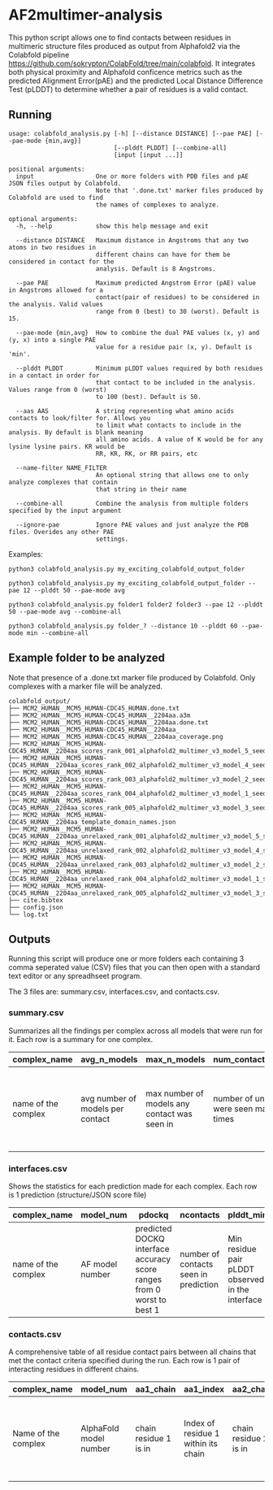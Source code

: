 # AF2multimer-analysis


This python script allows one to find contacts between residues in multimeric structure files produced as output from Alphafold2 via the Colabfold pipeline <https://github.com/sokrypton/ColabFold/tree/main/colabfold>. It integrates both physical proximity and Alphafold conficence metrics such as the predicted Alignment Error(pAE) and the predicted Local Distance Difference Test (pLDDT) to determine whether a pair of residues is a valid contact.

## Running

```
usage: colabfold_analysis.py [-h] [--distance DISTANCE] [--pae PAE] [--pae-mode {min,avg}]
                             [--plddt PLDDT] [--combine-all]
                             [input [input ...]]

positional arguments:
  input                 One or more folders with PDB files and pAE JSON files output by Colabfold.
                        Note that '.done.txt' marker files produced by Colabfold are used to find
                        the names of complexes to analyze.

optional arguments:
  -h, --help            show this help message and exit
  
  --distance DISTANCE   Maximum distance in Angstroms that any two atoms in two residues in
                        different chains can have for them be considered in contact for the
                        analysis. Default is 8 Angstroms.
                        
  --pae PAE             Maximum predicted Angstrom Error (pAE) value in Angstroms allowed for a
                        contact(pair of residues) to be considered in the analysis. Valid values
                        range from 0 (best) to 30 (worst). Default is 15.
                        
  --pae-mode {min,avg}  How to combine the dual PAE values (x, y) and (y, x) into a single PAE
                        value for a residue pair (x, y). Default is 'min'.
                        
  --plddt PLDDT         Minimum pLDDT values required by both residues in a contact in order for
                        that contact to be included in the analysis. Values range from 0 (worst)
                        to 100 (best). Default is 50.
                        
  --aas AAS             A string representing what amino acids contacts to look/filter for. Allows you
                        to limit what contacts to include in the analysis. By default is blank meaning
                        all amino acids. A value of K would be for any lysine lysine pairs. KR would be
                        RR, KR, RK, or RR pairs, etc
                        
  --name-filter NAME_FILTER
                        An optional string that allows one to only analyze complexes that contain
                        that string in their name
                        
  --combine-all         Combine the analysis from multiple folders specified by the input argument
  
  --ignore-pae          Ignore PAE values and just analyze the PDB files. Overides any other PAE
                        settings.
```


Examples:

```
python3 colabfold_analysis.py my_exciting_colabfold_output_folder

python3 colabfold_analysis.py my_exciting_colabfold_output_folder --pae 12 --plddt 50 --pae-mode avg

python3 colabfold_analysis.py folder1 folder2 folder3 --pae 12 --plddt 50 --pae-mode avg --combine-all

python3 colabfold_analysis.py folder_? --distance 10 --plddt 60 --pae-mode min --combine-all

```

## Example folder to be analyzed
Note that presence of a .done.txt marker file produced by Colabfold. Only complexes with a marker file will be analyzed.
```
colabfold_output/
├── MCM2_HUMAN__MCM5_HUMAN-CDC45_HUMAN.done.txt
├── MCM2_HUMAN__MCM5_HUMAN-CDC45_HUMAN__2204aa.a3m
├── MCM2_HUMAN__MCM5_HUMAN-CDC45_HUMAN__2204aa.done.txt
├── MCM2_HUMAN__MCM5_HUMAN-CDC45_HUMAN__2204aa_
├── MCM2_HUMAN__MCM5_HUMAN-CDC45_HUMAN__2204aa_coverage.png
├── MCM2_HUMAN__MCM5_HUMAN-CDC45_HUMAN__2204aa_scores_rank_001_alphafold2_multimer_v3_model_5_seed_000.json
├── MCM2_HUMAN__MCM5_HUMAN-CDC45_HUMAN__2204aa_scores_rank_002_alphafold2_multimer_v3_model_4_seed_000.json
├── MCM2_HUMAN__MCM5_HUMAN-CDC45_HUMAN__2204aa_scores_rank_003_alphafold2_multimer_v3_model_2_seed_000.json
├── MCM2_HUMAN__MCM5_HUMAN-CDC45_HUMAN__2204aa_scores_rank_004_alphafold2_multimer_v3_model_1_seed_000.json
├── MCM2_HUMAN__MCM5_HUMAN-CDC45_HUMAN__2204aa_scores_rank_005_alphafold2_multimer_v3_model_3_seed_000.json
├── MCM2_HUMAN__MCM5_HUMAN-CDC45_HUMAN__2204aa_template_domain_names.json
├── MCM2_HUMAN__MCM5_HUMAN-CDC45_HUMAN__2204aa_unrelaxed_rank_001_alphafold2_multimer_v3_model_5_seed_000.pdb
├── MCM2_HUMAN__MCM5_HUMAN-CDC45_HUMAN__2204aa_unrelaxed_rank_002_alphafold2_multimer_v3_model_4_seed_000.pdb
├── MCM2_HUMAN__MCM5_HUMAN-CDC45_HUMAN__2204aa_unrelaxed_rank_003_alphafold2_multimer_v3_model_2_seed_000.pdb
├── MCM2_HUMAN__MCM5_HUMAN-CDC45_HUMAN__2204aa_unrelaxed_rank_004_alphafold2_multimer_v3_model_1_seed_000.pdb
├── MCM2_HUMAN__MCM5_HUMAN-CDC45_HUMAN__2204aa_unrelaxed_rank_005_alphafold2_multimer_v3_model_3_seed_000.pdb
├── cite.bibtex
├── config.json
└── log.txt
```

## Outputs

Running this script will produce one or more folders each containing 3 comma seperated value (CSV) files that you can then open with a standard text editor or any spreadhseet program. 

The 3 files are: summary.csv, interfaces.csv, and contacts.csv. 

### summary.csv

Summarizes all the findings per complex across all models that were run for it. 
Each row is a summary for one complex.

| complex_name         | avg_n_models                         | max_n_models                                     | num_contacts_with_max_n_models                                         | num_unique_contacts                                      | best_model_num                                                                   | best_pdockq                                                                   | best_plddt_avg                                                                             | best_pae_avg                                                                             |
|----------------------|--------------------------------------|--------------------------------------------------|------------------------------------------------------------------------|----------------------------------------------------------|----------------------------------------------------------------------------------|-------------------------------------------------------------------------------|--------------------------------------------------------------------------------------------|------------------------------------------------------------------------------------------|
| name of the complex  | avg number of <br>models per contact | max number of models any <br>contact was seen in | number of unique contacts that<br> were seen max model number of times | number of unique contacts <br>across all models anlayzed | model number of prediction<br>producing strongest interaction <br>score (pdockq) | highest pdockq score recorded <br>across all predictions for this <br>complex | the average pLDDT values <br>across the interface for the<br>model with the highest pDOCKQ | the average pAE values <br>across the interface for the<br>model with the highest pDOCKQ |

### interfaces.csv
Shows the statistics for each prediction made for each complex. 
Each row is 1 prediction (structure/JSON score file)

| complex_name         | model_num       | pdockq                                                                    | ncontacts                             | plddt_min                                        | plddt_avg                                    | plddt_max                                        | pae_min                                        | pae_avg                                            | pae_max                                        | distance_avg                                                             |
|----------------------|-----------------|---------------------------------------------------------------------------|---------------------------------------|--------------------------------------------------|----------------------------------------------|--------------------------------------------------|------------------------------------------------|----------------------------------------------------|------------------------------------------------|--------------------------------------------------------------------------|
| name of the complex  | AF model number | predicted DOCKQ interface accuracy score<br>ranges from 0 worst to best 1 | number of contacts seen in prediction | Min residue pair pLDDT observed in the interface | Average pair pLDDT observed in the interface | Max residue pair pLDDT observed in the interface | Min residue pair PAE observed in the interface | Average residue pair PAE observed in the interface | Max residue pair PAE observed in the interface | Average distance between closest atoms in residue pairs in the interface |


### contacts.csv
A comprehensive table of all residue contact pairs between all chains that met the contact criteria specified during the run. 
Each row is 1 pair of interacting residues in different chains.

| complex_name        | model_num              | aa1_chain             | aa1_index                           | aa2_chain             | aa1_plddt     | aa2_index                           | aa2_type                    | aa2_plddt     | aa1_type                    | pae                                                                       | min_distance                                          |
|---------------------|------------------------|-----------------------|-------------------------------------|-----------------------|---------------|-------------------------------------|-----------------------------|---------------|-----------------------------|---------------------------------------------------------------------------|-------------------------------------------------------|
| Name of the complex | AlphaFold model number | chain residue 1 is in | Index of residue 1 within its chain | chain residue 2 is in | pLDDT for aa1 | Index of residue 2 within its chain | 1 letter code for residue 2 | pLDDT for aa2 | 1 letter code for residue 1 | Combined pAE value for residue pair calculated using specified "pae_mode" | Minimum distance in angstroms between the 2 residues. |


